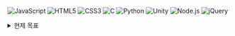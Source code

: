 

![JavaScript](https://img.shields.io/badge/-JavaScript-333333?style=flat&logo=javascript)
![HTML5](https://img.shields.io/badge/-HTML5-333333?style=flat&logo=html5)
![CSS3](https://img.shields.io/badge/-CSS3-333333?style=flat&logo=css3)
![C](https://img.shields.io/badge/-C-333333?style=flat&logo=c)
![Python](https://img.shields.io/badge/-Python-333333?style=flat&logo=python)
![Unity](https://img.shields.io/badge/-Unity-333333?style=flat&logo=unity)
![Node.js](https://img.shields.io/badge/-Node.js-333333?style=flat&logo=node.js)
![jQuery](https://img.shields.io/badge/-jQuery-333333?style=flat&logo=jquery)

 <details>
    <summary>현제 목표</summary>
    돈 벌기 😎
 </details>

  
